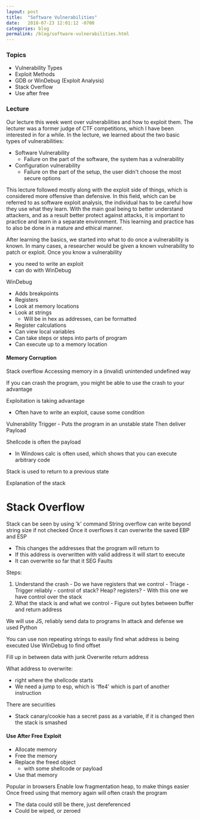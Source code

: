 ```yaml
---
layout: post
title:  "Software Vulnerabilities"
date:   2018-07-23 12:01:12 -0700
categories: blog
permalink: /blog/software-vulnerabilities.html
---
```


### Topics

 - Vulnerability Types
 - Exploit Methods
 - GDB or WinDebug (Exploit Analysis)
 - Stack Overflow
 - Use after free

### Lecture

Our lecture this week went over vulnerabilities and how to exploit them.
The lecturer was a former judge of CTF competitions, which I have been interested in for a while.
In the lecture, we learned about the two basic types of vulnerabilities:
- Software Vulnerability
	- Failure on the part of the software, the system has a vulnerability
- Configuration vulnerability
  - Failure on the part of the setup, the user didn't choose the most secure options

This lecture followed mostly along with the exploit side of things, which is considered more offensive than defensive.
In this field, which can be referred to as software exploit analysis, the individual has to be careful how they use what they learn.
With the main goal being to better understand attackers, and as a result better protect against attacks, it is important to practice and learn in a separate environment.
This learning and practice has to also be done in a mature and ethical manner.

After learning the basics, we started into what to do once a vulnerability is known.
In many cases, a researcher would be given a known vulnerability to patch or exploit.
Once you know a vulnerability
  - you need to write an exploit
 - can do with WinDebug

WinDebug

 - Adds breakpoints
 - Registers
 - Look at memory locations
  - Look at strings
    - Will be in hex as addresses, can be formatted
- Register calculations
- Can view local variables
- Can take steps or steps into parts of program
- Can execute up to a memory location


#### Memory Corruption

Stack overflow
Accessing memory in a (invalid) unintended undefined way

If you can crash the program, you might be able to use the crash to your advantage

Exploitation is taking advantage
  - Often have to write an exploit, cause some condition

Vulnerability Trigger - Puts the program in an unstable state
Then deliver Payload

Shellcode is often the payload
 - In Windows calc is often used, which shows that you can execute arbitrary code

Stack is used to return to a previous state

Explanation of the stack

# Stack Overflow

Stack can be seen by using 'k' command
String overflow can write beyond string size if not checked
Once it overflows it can overwrite the saved EBP and ESP
  - This changes the addresses that the program will return to
  - If this address is overwritten with valid address it will start to execute
  - It can overwrite so far that it SEG Faults

Steps:
  1. Understand the crash
    - Do we have registers that we control
    - Triage
    - Trigger reliably
    - control of stack? Heap? registers?
    - With this one we have control over the stack
  2. What the stack is and what we control
    - Figure out bytes between buffer and return address

We will use JS, reliably send data to programs
In attack and defense we used Python

You can use non repeating strings to easily find what address is being executed
Use WinDebug to find offset

Fill up in between data with junk
Overwrite return address

What address to overwrite:
  - right where the shellcode starts
  - We need a jump to esp, which is 'ffe4' which is part of another instruction

There are securities
  - Stack canary/cookie has a secret pass as a variable, if it is changed then the stack is smashed

#### Use After Free Exploit
  - Allocate memory  
  - Free the memory
  - Replace the freed object
    - with some shellcode or payload
  - Use that memory

Popular in browsers
Enable low fragmentation heap, to make things easier
Once freed using that memory again will often crash the program
  - The data could still be there, just dereferenced
  - Could be wiped, or zeroed
